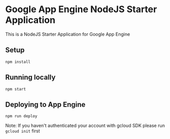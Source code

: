# Google App Engine NodeJS Starter Application

This is a NodeJS Starter Application for Google App Engine

## Setup
```
npm install
```
## Running locally
```
npm start
```
## Deploying to App Engine
```
npm run deploy
```

Note: If you haven't authenticated your account with gcloud SDK please run ```gcloud init``` first
